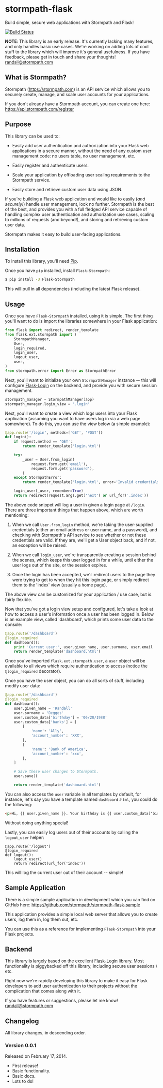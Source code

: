 # stormpath-flask

Build simple, secure web applications with Stormpath and Flask!

[![Build Status](https://travis-ci.org/stormpath/stormpath-flask.png?branch=master)](https://travis-ci.org/stormpath/stormpath-flask)


**NOTE**: This library is an early release.  It's currently lacking many
features, and only handles basic use cases.  We're working on adding lots of
cool stuff to the library which will improve it's general usefulness.  If you
have feedback, please get in touch and share your thoughts!
[randall@stormpath.com](mailto:randall@stormpath.com)


## What is Stormpath?

Stormpath (https://stormpath.com) is an API service which allows you to securely
create, manage, and scale user accounts for your applications.

If you don't already have a Stormpath account, you can create one here:
https://api.stormpath.com/register


## Purpose

This library can be used to:

- Easily add user authentication and authorization into your Flask web
  applications in a secure manner, without the need of any custom user
  management code: no users table, no user management, etc.

- Easily register and authenticate users.

- Scale your application by offloading user scaling requirements to the
  Stormpath service.

- Easily store and retrieve custom user data using JSON.

If you're building a Flask web application and would like to easily (*and
securely!*) handle user management, look no further.  Stormpath is the best of
the best, and provides you with a full fledged API service capable of handling
complex user authentication and authorization use cases, scaling to millions of
requests (and beyond!), and storing and retrieving custom user data.

Stormpath makes it easy to build user-facing applications.


## Installation

To install this library, you'll need [Pip](http://pip.readthedocs.org/en/latest/).

Once you have `pip` installed, install `Flask-Stormpath`:

```bash
$ pip install -U Flask-Stormpath
```

This will pull in all dependencies (including the latest Flask release).


## Usage

Once you have `Flask-Stormpath` installed, using it is simple.  The first thing
you'll want to do is import the libraries somewhere in your Flask application:

```python
from flask import redirect, render_template
from flask.ext.stormpath import (
    StormpathManager,
    User,
    login_required,
    login_user,
    logout_user,
    user,
)
from stormpath.error import Error as StormpathError
```

Next, you'll want to initialize your own `StormpathManager` instance -- this
will configure [Flask-Login](http://flask-login.readthedocs.org/en/latest/) on
the backend, and provide you with secure session management.

```python
stormpath_manager = StormpathManager(app)
stormpath_manager.login_view = '.login'
```

Next, you'll want to create a view which logs users into your Flask application
(assuming you want to have users log in via a web page somewhere).  To do this,
you can use the view below (a simple example):

```python
@app.route('/login', methods=['GET', 'POST'])
def login():
    if request.method == 'GET':
        return render_template('login.html')

    try:
        _user = User.from_login(
            request.form.get('email'),
            request.form.get('password'),
        )
    except StormpathError:
        return render_template('login.html', error='Invalid credentials.')

    login_user(_user, remember=True)
    return redirect(request.args.get('next') or url_for('.index'))
```

The above code snippet will log a user in given a login page at `/login`.  There
are three important things that happen above, which are worth mentioning:

1. When we call `User.from_login` method, we're taking the user-supplied
   credentials (either an email address or user name, and a password), and
   checking with Stormpath's API service to see whether or not these credentials
   are valid.  If they are, we'll get a User object back, and if not, an
   exception will be raised.

2. When we call `login_user`, we're transparently creating a session behind the
   scenes, which keeps this user logged in for a while, until either the user
   logs out of the site, or the session expires.

3. Once the login has been accepted, we'll redirect users to the page they were
   trying to get to when they hit this login page, or simply redirect them to
   the 'index' view (usually a home page).

The above view can be customized for your application / use case, but is fairly
flexible.

Now that you've got a login view setup and configured, let's take a look at how
to access a user's information once a user has been logged in.  Below is an
example view, called 'dashboard', which prints some user data to the console:


```python
@app.route('/dashboard')
@login_required
def dashboard():
    print 'Current user:', user.given_name, user.surname, user.email
    return render_template('dashboard.html')
```

Once you've imported `flask.ext.stormpath.user`, a `user` object will be
available to all views which require authentication to access (notice the
`@login_required` decorator).

Once you have the user object, you can do all sorts of stuff, including modify
user data:

```python
@app.route('/dashboard')
@login_required
def dashboard():
    user.given_name = 'Randall'
    user.surname = 'Degges'
    user.custom_data['birthday'] = '06/28/1988'
    user.custom_data['banks'] = [
        {
            'name': 'Ally',
            'account_number': 'XXX',
        },
        {
            'name': 'Bank of America',
            'account_number': 'xxx',
        },
    ]

    # Save these user changes to Stormpath.
    user.save()

    return render_template('dashboard.html')
```

You can also access the `user` variable in all templates by default, for
instance, let's say you have a template named `dashboard.html`, you could do the
following:

```html
<p>Hi, {{ user.given_name }}. Your birthday is {{ user.custom_data['birthday'] }}.</p>
```

Without doing anything special!

Lastly, you can easily log users out of their accounts by calling the
`logout_user` helper:

```
@app.route('/logout')
@login_required
def logout():
    logout_user()
    return redirect(url_for('index'))
```

This will log the current user out of their account -- simple!


## Sample Application

There is a simple sample application in development which you can find on
GitHub here: https://github.com/stormpath/stormpath-flask-sample

This application provides a simple local web server that allows you to create
users, log them in, log them out, etc.

You can use this as a reference for implementing `Flask-Stormpath` into your
Flask projects.


## Backend

This library is largely based on the excellent
[Flask-Login](http://flask-login.readthedocs.org/en/latest/) library.  Most
functionality is piggybacked off this library, including secure user sessions /
etc.

Right now we're rapidly developing this library to make it easy for Flask
developers to add user authentication to their projects without the complication
that comes along with it.

If you have features or suggestions, please let me know!
[randall@stormpath.com](mailto:randall@stormpath.com)


## Changelog

All library changes, in descending order.


### Version 0.0.1

Released on February 17, 2014.

- First release!
- Basic functionality.
- Basic docs.
- Lots to do!
